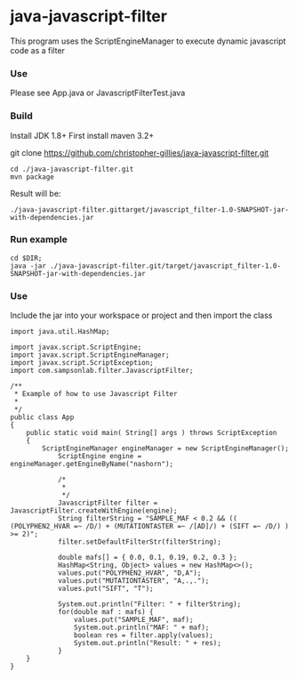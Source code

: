 # java-javascript-filter
This program uses the ScriptEngineManager to execute dynamic javascript code as a filter

### Use
Please see App.java or JavascriptFilterTest.java

### Build
Install JDK 1.8+
First install maven 3.2+

git clone https://github.com/christopher-gillies/java-javascript-filter.git


```
cd ./java-javascript-filter.git
mvn package
```

Result will be:

```
./java-javascript-filter.gittarget/javascript_filter-1.0-SNAPSHOT-jar-with-dependencies.jar
```

### Run example
```
cd $DIR; 
java -jar ./java-javascript-filter.git/target/javascript_filter-1.0-SNAPSHOT-jar-with-dependencies.jar
```

### Use
Include the jar into your workspace or project and then import the class

```
import java.util.HashMap;

import javax.script.ScriptEngine;
import javax.script.ScriptEngineManager;
import javax.script.ScriptException;
import com.sampsonlab.filter.JavascriptFilter;

/**
 * Example of how to use Javascript Filter
 *
 */
public class App 
{
    public static void main( String[] args ) throws ScriptException
    {
        ScriptEngineManager engineManager = new ScriptEngineManager();
        	ScriptEngine engine = engineManager.getEngineByName("nashorn");

        	/*
        	 * 
        	 */
        	JavascriptFilter filter = JavascriptFilter.createWithEngine(engine);
        	String filterString = "SAMPLE_MAF < 0.2 && (( (POLYPHEN2_HVAR =~ /D/) + (MUTATIONTASTER =~ /[AD]/) + (SIFT =~ /D/) ) >= 2)";
        	filter.setDefaultFilterStr(filterString);
        	
        	double mafs[] = { 0.0, 0.1, 0.19, 0.2, 0.3 };
    		HashMap<String, Object> values = new HashMap<>();
    		values.put("POLYPHEN2_HVAR", "D,A");
    		values.put("MUTATIONTASTER", "A,.,.");
    		values.put("SIFT", "T");
    		
        	System.out.println("Filter: " + filterString);
        	for(double maf : mafs) {
        		values.put("SAMPLE_MAF", maf);
        		System.out.println("MAF: " + maf);
        		boolean res = filter.apply(values);
        		System.out.println("Result: " + res);
        	}
    }
}

```
